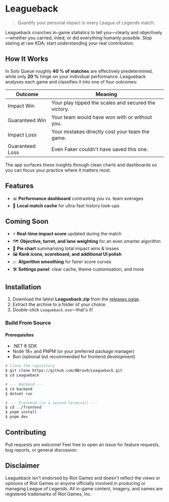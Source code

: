 # Leagueback

> Quantify your personal impact in every League of Legends match.

Leagueback crunches in-game statistics to tell you—clearly and objectively—whether you carried, inted, or did everything humanly possible. Stop staring at raw KDA; start understanding your real contribution.

## How It Works

In Solo Queue roughly **40 % of matches** are effectively predetermined, while only **20 %** hinge on your individual performance. Leagueback analyses each game and classifies it into one of four outcomes:

| Outcome          | Meaning                                                     |
| ---------------- | ----------------------------------------------------------- |
| Impact Win       | Your play tipped the scales and secured the victory.        |
| Guaranteed Win   | Your team would have won with or without you.               |
| Impact Loss      | Your mistakes directly cost your team the game.            |
| Guaranteed Loss  | Even Faker couldn't have saved this one.                    |

The app surfaces these insights through clean charts and dashboards so you can focus your practice where it matters most.

## Features

- 📊 **Performance dashboard** contrasting you vs. team averages
- 💾 **Local match cache** for ultra-fast history look-ups

## Coming Soon

- ⚡ **Real-time impact score** updated during the match
- 🗺️ **Objective, turret, and lane weighting** for an even smarter algorithm
- 🥧 **Pie chart** summarising total impact wins & losses
- 🖼️ **Rank icons, scoreboard, and additional UI polish**
- 📈 **Algorithm smoothing** for fairer score curves
- 🛠️ **Settings panel**: clear cache, theme customisation, and more


## Installation

1. Download the latest **Leagueback.zip** from the [releases page](https://github.com/BBrav0/Leagueback/releases).
2. Extract the archive to a folder of your choice.
3. Double-click `Leagueback.exe`—that's it!

### Build From Source

#### Prerequisites

- .NET 8 SDK
- Node 18+ and PNPM (or your preferred package manager)
- Bun (optional but recommended for frontend development)

```bash
# Clone the repository
$ git clone https://github.com/BBrav0/Leagueback.git
$ cd Leagueback

# --- Backend ---
$ cd backend
$ dotnet run

# --- Frontend (in a second terminal) ---
$ cd ../frontend
$ pnpm install
$ pnpm dev
```

## Contributing

Pull requests are welcome! Feel free to open an issue for feature requests, bug reports, or general discussion.

## Disclaimer

Leagueback isn't endorsed by Riot Games and doesn't reflect the views or opinions of Riot Games or anyone officially involved in producing or managing League of Legends. All in-game content, imagery, and names are registered trademarks of Riot Games, Inc.